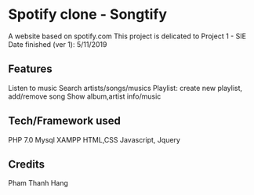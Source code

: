 
# Spotify clone - Songtify
A website based on spotify.com
This project is delicated to Project 1 - SIE
Date finished (ver 1): 5/11/2019
## Features
Listen to music
Search artists/songs/musics
Playlist: create new playlist, add/remove song
Show album,artist info/music
## Tech/Framework used
PHP 7.0
Mysql
XAMPP
HTML,CSS
Javascript, Jquery
## Credits
Pham Thanh Hang
